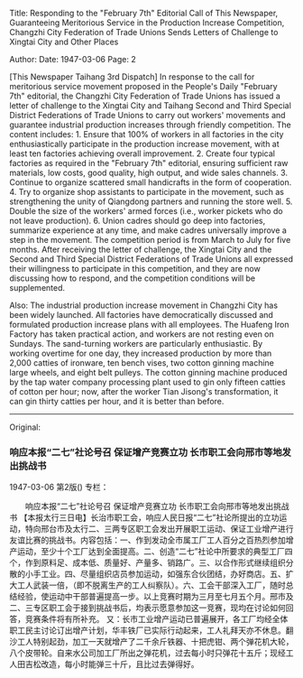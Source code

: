 Title: Responding to the "February 7th" Editorial Call of This Newspaper, Guaranteeing Meritorious Service in the Production Increase Competition, Changzhi City Federation of Trade Unions Sends Letters of Challenge to Xingtai City and Other Places

Author:
Date: 1947-03-06
Page: 2

[This Newspaper Taihang 3rd Dispatch] In response to the call for meritorious service movement proposed in the People's Daily "February 7th" editorial, the Changzhi City Federation of Trade Unions has issued a letter of challenge to the Xingtai City and Taihang Second and Third Special District Federations of Trade Unions to carry out workers' movements and guarantee industrial production increases through friendly competition. The content includes: 1. Ensure that 100% of workers in all factories in the city enthusiastically participate in the production increase movement, with at least ten factories achieving overall improvement. 2. Create four typical factories as required in the "February 7th" editorial, ensuring sufficient raw materials, low costs, good quality, high output, and wide sales channels. 3. Continue to organize scattered small handicrafts in the form of cooperation. 4. Try to organize shop assistants to participate in the movement, such as strengthening the unity of Qiangdong partners and running the store well. 5. Double the size of the workers' armed forces (i.e., worker pickets who do not leave production). 6. Union cadres should go deep into factories, summarize experience at any time, and make cadres universally improve a step in the movement. The competition period is from March to July for five months. After receiving the letter of challenge, the Xingtai City and the Second and Third Special District Federations of Trade Unions all expressed their willingness to participate in this competition, and they are now discussing how to respond, and the competition conditions will be supplemented.

Also: The industrial production increase movement in Changzhi City has been widely launched. All factories have democratically discussed and formulated production increase plans with all employees. The Huafeng Iron Factory has taken practical action, and workers are not resting even on Sundays. The sand-turning workers are particularly enthusiastic. By working overtime for one day, they increased production by more than 2,000 catties of ironware, ten bench vises, two cotton ginning machine large wheels, and eight belt pulleys. The cotton ginning machine produced by the tap water company processing plant used to gin only fifteen catties of cotton per hour; now, after the worker Tian Jisong's transformation, it can gin thirty catties per hour, and it is better than before.



<hr /> 

Original: 


### 响应本报“二七”社论号召  保证增产竞赛立功  长市职工会向邢市等地发出挑战书

1947-03-06
第2版()
专栏：

　　响应本报“二七”社论号召
    保证增产竞赛立功
    长市职工会向邢市等地发出挑战书
    【本报太行三日电】长治市职工会，响应人民日报“二七”社论所提出的立功运动，特向邢台市及太行二、三两专区职工会发出开展职工运动、保证工业增产进行友谊比赛的挑战书。内容包括：一、作到发动全市属工厂工人百分之百热烈参加增产运动，至少十个工厂达到全面提高。二、创造“二七”社论中所要求的典型工厂四个，作到原料足、成本低、质量好、产量多、销路广。三、以合作形式继续组织分散的小手工业。四、尽量组织店员参加运动，如强东合伙团结，办好商店。五、扩大工人武装一倍，（即不脱离生产的工人纠察队）。六、工会干部深入工厂，随时总结经验，使运动中干部普遍提高一步。以上竞赛时期为三月至七月五个月。邢市及二、三专区职工会于接到挑战书后，均表示愿意参加这一竞赛，现均在讨论如何回答，竞赛条件将有所补充。
    又：长市工业增产运动已普遍展开，各工厂均经全体职工民主讨论订出增产计划，华丰铁厂已实际行动起来，工人礼拜天亦不休息。翻沙工人特别起劲，加工一天就增产了二千余斤铁器、十把虎钳、两个弹花机大轮，八个皮带轮。自来水公司加工厂所出之弹花机，过去每小时只弹花十五斤；现经工人田吉松改造，每小时能弹三十斤，且比过去弹得好。
